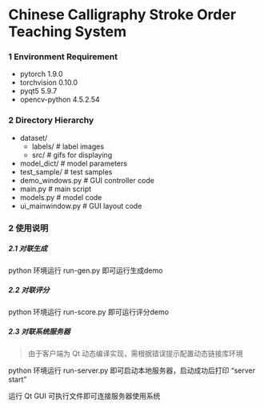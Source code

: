 # Chinese Calligraphy Stroke Order Teaching System

### 1 Environment Requirement

- pytorch 1.9.0
- torchvision 0.10.0
- pyqt5 5.9.7
- opencv-python 4.5.2.54

### 2 Directory Hierarchy

- dataset/
  - labels/  # label images
  - src/  # gifs for displaying
- model_dict/  # model parameters
- test_sample/  # test samples
- demo_windows.py  # GUI controller code
- main.py  # main script
- models.py  # model code
- ui_mainwindow.py  # GUI layout code

### 2 使用说明

##### 2.1 对联生成

python 环境运行 run-gen.py 即可运行生成demo

##### 2.2 对联评分

python 环境运行 run-score.py 即可运行评分demo

##### 2.3 对联系统服务器

> 由于客户端为 Qt 动态编译实现，需根据错误提示配置动态链接库环境

python 环境运行 run-server.py 即可启动本地服务器，启动成功后打印 “server start”

运行 Qt GUI 可执行文件即可连接服务器使用系统

